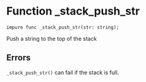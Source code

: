 # Function \_stack\_push\_str

```
impure func _stack_push_str(str: string);
```

Push a string to the top of the stack

## Errors

`_stack_push_str()` can fail if the stack is full.
